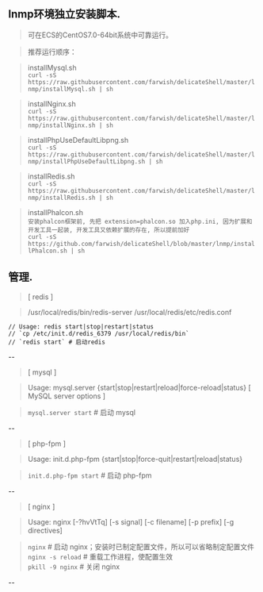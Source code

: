 ## lnmp环境独立安装脚本.

> 可在ECS的CentOS7.0-64bit系统中可靠运行。

> 推荐运行顺序：

>    installMysql.sh  
>    `curl -sS https://raw.githubusercontent.com/farwish/delicateShell/master/lnmp/installMysql.sh | sh`  

>    installNginx.sh  
>    `curl -sS https://raw.githubusercontent.com/farwish/delicateShell/master/lnmp/installNginx.sh | sh`  

>    installPhpUseDefaultLibpng.sh  
>    `curl -sS https://raw.githubusercontent.com/farwish/delicateShell/master/lnmp/installPhpUseDefaultLibpng.sh | sh`  

>    installRedis.sh  
>    `curl -sS https://raw.githubusercontent.com/farwish/delicateShell/master/lnmp/installRedis.sh | sh`  

>    installPhalcon.sh  
>    `安装phalcon框架前, 先把 extension=phalcon.so 加入php.ini, 因为扩展和开发工具一起装, 开发工具又依赖扩展的存在, 所以提前加好`  
>    `curl -sS https://github.com/farwish/delicateShell/blob/master/lnmp/installPhalcon.sh | sh`  

## 管理.

> [ redis ]

> /usr/local/redis/bin/redis-server /usr/local/redis/etc/redis.conf

```
// Usage: redis start|stop|restart|status  
// `cp /etc/init.d/redis_6379 /usr/local/redis/bin`  
// `redis start` # 启动redis  
```

--

> [ mysql ]

> Usage: mysql.server  {start|stop|restart|reload|force-reload|status}  [ MySQL server options ]

> `mysql.server start` # 启动 mysql

--

> [ php-fpm ]

> Usage: init.d.php-fpm {start|stop|force-quit|restart|reload|status}

> `init.d.php-fpm start` # 启动 php-fpm

--

> [ nginx ]

> Usage: nginx [-?hvVtTq] [-s signal] [-c filename] [-p prefix] [-g directives]

> `nginx`  # 启动 nginx；安装时已制定配置文件，所以可以省略制定配置文件  
> `nginx -s reload` # 重载工作进程，使配置生效  
> `pkill -9 nginx` # 关闭 nginx  

--
